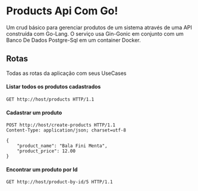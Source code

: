 # Products Api Com Go!

Um crud básico para gerenciar produtos de um sistema através de uma API construída com Go-Lang.
O serviço usa Gin-Gonic em conjunto com um Banco De Dados Postgre-Sql em um container Docker.

## Rotas

Todas as rotas da aplicação com seus UseCases

#### Listar todos os produtos cadastrados
```http
GET http://host/products HTTP/1.1
```

#### Cadastrar um produto
```http
POST http://host/create-products HTTP/1.1
Content-Type: application/json; charset=utf-8

{
    "product_name": "Bala Fini Menta",
    "product_price": 12.00
}
```

#### Encontrar um produto por Id
```http
GET http://host/product-by-id/5 HTTP/1.1
```